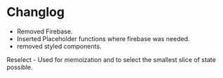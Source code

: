 # Changlog
- Removed Firebase.
- Inserted Placeholder functions where firebase was needed.
- removed styled components.


Reselect - Used for memoization and to select the smallest slice of state possible.